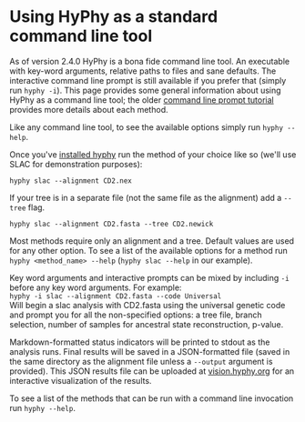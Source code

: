 Using HyPhy as a standard command line tool
=================================

As of version 2.4.0 HyPhy is a bona fide command line tool.
An executable with key-word arguments, relative paths to files and sane defaults.
The interactive command line prompt is still available if you prefer that (simply run `hyphy -i`).
This page provides some general information about using HyPhy as a command line tool; the older [command line prompt tutorial](./CL-prompt-tutorial.md) provides more details about each method.

Like any command line tool, to see the available options simply run `hyphy --help`.

Once you've [installed hyphy](../installation.md) run the method of your choice like so (we'll use SLAC for demonstration purposes):

`hyphy slac --alignment CD2.nex`

If your tree is in a separate file (not the same file as the alignment) add a `--tree` flag.

`hyphy slac --alignment CD2.fasta --tree CD2.newick`

Most methods require only an alignment and a tree.
Default values are used for any other option.
To see a list of the available options for a method run `hyphy <method_name> --help` (`hyphy slac --help` in our example).

Key word arguments and interactive prompts can be mixed by including `-i` before any key word arguments.
For example:  
`hyphy -i slac --alignment CD2.fasta --code Universal`  
Will begin a slac analysis with CD2.fasta using the universal genetic code and prompt you for all the non-specified options: a tree file, branch selection, number of samples for ancestral state reconstruction, p-value.

Markdown-formatted status indicators will be printed to stdout as the analysis runs.
Final results will be saved in a JSON-formatted file (saved in the same directory as the alignment file unless a `--output` argument is provided). This JSON results file can be uploaded at [vision.hyphy.org](http://vision.hyphy.org) for an interactive visualization of the results.

To see a list of the methods that can be run with a command line invocation run `hyphy --help`.
